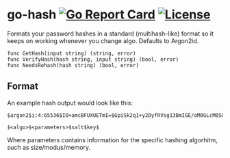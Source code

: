 # go-hash [![Go Report Card](https://goreportcard.com/badge/github.com/hazcod/go-hash)](https://goreportcard.com/report/hazcod/go-hash) [![License](https://img.shields.io/github/license/mashape/apistatus.svg)](https://github.com/HazCod/g-hash/blob/master/LICENSE)
Formats your password hashes in a standard (multihash-like) format so it keeps on working whenever you change algo.
Defaults to Argon2id.

```
func GetHash(input string) (string, error)
func VerifyHash(hash string, input string) (bool, error)
func NeedsRehash(hash string) (bool, error)
```

## Format
An example hash output would look like this:
```
$argon2$i:4:65536$IO+amcBFUXUETmI=$GpiSk2q1+y2DyfRVsg13BmIGE/oM0GLcM0SOs0s/H/s=

$<algo>$<parameters>$salt$key$
```

Where parameters contains information for the specific hashing algorhitm, such as size/modus/memory.
